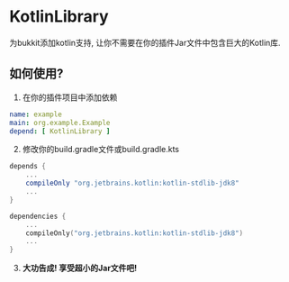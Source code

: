 # KotlinLibrary
为bukkit添加kotlin支持, 让你不需要在你的插件Jar文件中包含巨大的Kotlin库.

## 如何使用?
1. 在你的插件项目中添加依赖
```yaml
name: example
main: org.example.Example
depend: [ KotlinLibrary ]
```
2. 修改你的build.gradle文件或build.gradle.kts
```groovy
depends {
    ...
    compileOnly "org.jetbrains.kotlin:kotlin-stdlib-jdk8"
    ...
}
```
```kotlin
dependencies {
    ...
    compileOnly("org.jetbrains.kotlin:kotlin-stdlib-jdk8")
    ...
}
```

3. **大功告成! 享受超小的Jar文件吧!**